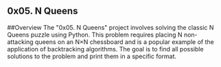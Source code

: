 ## 0x05. N Queens

##Overview
The "0x05. N Queens" project involves solving the classic N Queens puzzle using Python. This problem requires placing N non-attacking queens on an N×N chessboard and is a popular example of the application of backtracking algorithms. The goal is to find all possible solutions to the problem and print them in a specific format.

